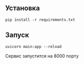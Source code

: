 ## Установка

`pip install -r requirements.txt`

## Запуск

`uvicorn main:app --reload`

Сервис запустится на 8000 порту